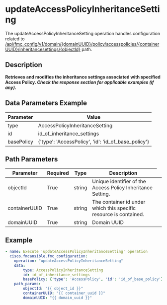 # updateAccessPolicyInheritanceSetting

The updateAccessPolicyInheritanceSetting operation handles configuration related to [/api/fmc_config/v1/domain/{domainUUID}/policy/accesspolicies/{containerUUID}/inheritancesettings/{objectId}](/paths//api/fmc_config/v1/domain/{domain_uuid}/policy/accesspolicies/{container_uuid}/inheritancesettings/{object_id}.md) path.&nbsp;
## Description
**Retrieves and modifies the inheritance settings associated with specified Access Policy. _Check the response section for applicable examples (if any)._**

## Data Parameters Example
| Parameter | Value |
| --------- | -------- |
| type | AccessPolicyInheritanceSetting |
| id | id_of_inheritance_settings |
| basePolicy | {'type': 'AccessPolicy', 'id': 'id_of_base_policy'} |

## Path Parameters
| Parameter | Required | Type | Description |
| --------- | -------- | ---- | ----------- |
| objectId | True | string <td colspan=3> Unique identifier of the Access Policy Inheritance Setting. |
| containerUUID | True | string <td colspan=3> The container id under which this specific resource is contained. |
| domainUUID | True | string <td colspan=3> Domain UUID |

## Example
```yaml
- name: Execute 'updateAccessPolicyInheritanceSetting' operation
  cisco.fmcansible.fmc_configuration:
    operation: "updateAccessPolicyInheritanceSetting"
    data:
        type: AccessPolicyInheritanceSetting
        id: id_of_inheritance_settings
        basePolicy: {'type': 'AccessPolicy', 'id': 'id_of_base_policy'}
    path_params:
        objectId: "{{ object_id }}"
        containerUUID: "{{ container_uuid }}"
        domainUUID: "{{ domain_uuid }}"

```